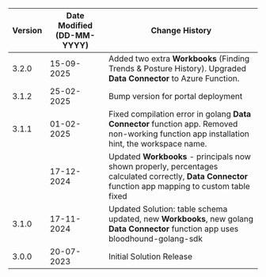 | **Version** | **Date Modified (DD-MM-YYYY)** | **Change History**                                                                 |
|-------------|--------------------------------|------------------------------------------------------------------------------------|
| 3.2.0       | 15-09-2025                     | Added two extra **Workbooks** (Finding Trends & Posture History). Upgraded **Data Connector** to Azure Function. |
| 3.1.2       | 25-02-2025                     | Bump version for portal deployment                                                 |
| 3.1.1       | 01-02-2025                     | Fixed compilation error in golang **Data Connector** function app. Removed non-working function app installation hint, the workspace name. |
|             | 17-12-2024                     | Updated **Workbooks** - principals now shown properly, percentages calculated correctly, **Data Connector** function app mapping to custom table fixed |
| 3.1.0       | 17-11-2024                     | Updated Solution: table schema updated, new **Workbooks**, new golang **Data Connector** function app uses bloodhound-golang-sdk |
| 3.0.0       | 20-07-2023                     | Initial Solution Release                                                           |
